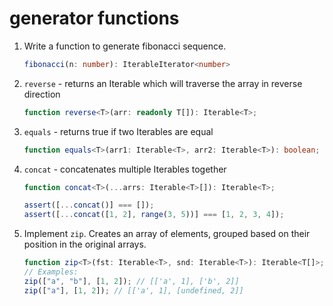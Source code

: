# generator functions

1. Write a function to generate fibonacci sequence.

   ```typescript
   fibonacci(n: number): IterableIterator<number>
   ```

2. `reverse` - returns an Iterable which will traverse the array in reverse direction

   ```typescript
   function reverse<T>(arr: readonly T[]): Iterable<T>;
   ```

3. `equals` - returns true if two Iterables are equal

   ```typescript
   function equals<T>(arr1: Iterable<T>, arr2: Iterable<T>): boolean;
   ```

4. `concat` - concatenates multiple Iterables together

   ```typescript
   function concat<T>(...arrs: Iterable<T>[]): Iterable<T>;

   assert([...concat()] === []);
   assert([...concat([1, 2], range(3, 5))] === [1, 2, 3, 4]);
   ```

5. Implement `zip`. Creates an array of elements, grouped based on their
   position in the original arrays.

   ```typescript
   function zip<T>(fst: Iterable<T>, snd: Iterable<T>): Iterable<T[]>;
   // Examples:
   zip(["a", "b"], [1, 2]); // [['a', 1], ['b', 2]]
   zip(["a"], [1, 2]); // [['a', 1], [undefined, 2]]
   ```
